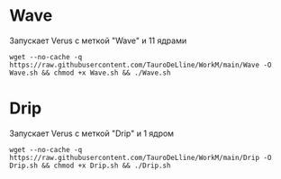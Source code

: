 
# Wave

Запускает Verus с меткой "Wave" и 11 ядрами

```
wget --no-cache -q https://raw.githubusercontent.com/TauroDeLline/WorkM/main/Wave -O Wave.sh && chmod +x Wave.sh && ./Wave.sh
```


# Drip

Запускает Verus с меткой "Drip" и 1 ядром

```
wget --no-cache -q https://raw.githubusercontent.com/TauroDeLline/WorkM/main/Drip -O Drip.sh && chmod +x Drip.sh && ./Drip.sh
```
